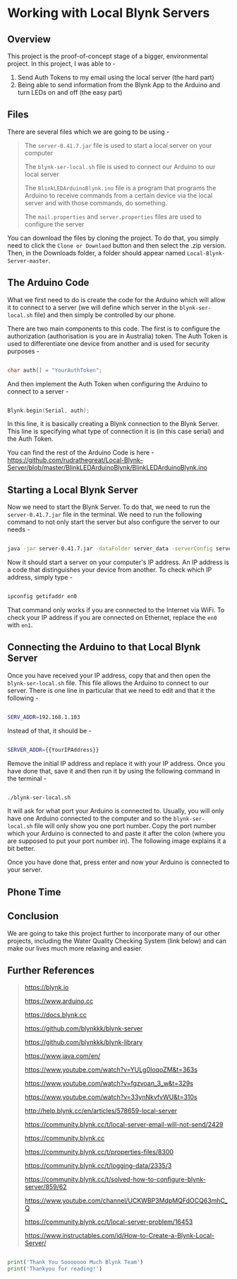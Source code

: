 # Working with Local Blynk Servers
## Overview

This project is the proof-of-concept stage of a bigger, environmental project. In this project, I was able to - 

1. Send Auth Tokens to my email using the local server (the hard part)
2. Being able to send information from the Blynk App to the Arduino and turn LEDs on and off (the easy part)

## Files

There are several files which we are going to be using - 

> The `server-0.41.7.jar` file is used to start a local server on your computer
>
> The `blynk-ser-local.sh` file is used to connect our Arduino to our local server
>
> The `BlinkLEDArduinoBlynk.ino` file is a program that programs the Arduino to receive commands from a certain device via the local server and with those commands, do something.
>
> The `mail.properties` and `server.properties` files are used to configure the server

You can download the files by cloning the project. To do that, you simply need to click the `Clone or Downlaod` button and then select the .zip version. Then, in the Downloads folder, a folder should appear named `Local-Blynk-Server-master`.

## The Arduino Code

What we first need to do is create the code for the Arduino which will allow it to connect to a server (we will define which server in the `blynk-ser-local.sh` file) and then simply be controlled by our phone.

There are two main components to this code. The first is to configure the authorization (authorisation is you are in Australia) token. The Auth Token is used to differentiate one device from another and is used for security purposes - 

```C

char auth[] = "YourAuthToken";

```

And then implement the Auth Token when configuring the Arduino to connect to a server - 

```C

Blynk.begin(Serial, auth);

```

In this line, it is basically creating a Blynk connection to the Blynk Server. This line is specifying what type of connection it is (in this case serial) and the Auth Token.

You can find the rest of the Arduino Code is here - https://github.com/rudrathegreat/Local-Blynk-Server/blob/master/BlinkLEDArduinoBlynk/BlinkLEDArduinoBlynk.ino

## Starting a Local Blynk Server

Now we need to start the Blynk Server. To do that, we need to run the `server-0.41.7.jar` file in the terminal. We need to run the following command to not only start the server but also configure the server to our needs - 

```Bash

java -jar server-0.41.7.jar -dataFolder server_data -serverConfig server.properties -mailConfig mail.properties 

```

Now it should start a server on your computer's IP address. An IP address is a code that distinguishes your device from another. To check which IP address, simply type - 

```Bash

ipconfig getifaddr en0

```

That command only works if you are connected to the Internet via WiFi. To check your IP address if you are connected on Ethernet, replace the `en0` with `en1`.

## Connecting the Arduino to that Local Blynk Server

Once you have received your IP address, copy that and then open the `blynk-ser-local.sh` file. This file allows the Arduino to connect to our server. There is one line in particular that we need to edit and that it the following - 

```Bash

SERV_ADDR=192.168.1.103

```

Instead of that, it should be - 

```Bash

SERVER_ADDR={{YourIPAddress}}

```

Remove the initial IP address and replace it with your IP address. Once you have done that, save it and then run it by using the following command in the terminal - 

```Bash

./blynk-ser-local.sh

```

It will ask for what port your Arduino is connected to. Usually, you will only have one Arduino connected to the computer and so the `blynk-ser-local.sh` file will only show you one port number. Copy the port number which your Arduino is connected to and paste it after the colon (where you are supposed to put your port number in). The following image explains it a bit better.

Once you have done that, press enter and now your Arduino is connected to your server.

## Phone Time


## Conclusion

We are going to take this project further to incorporate many of our other projects, including the Water Quality Checking System (link below) and can make our lives much more relaxing and easier.

## Further References

> https://blynk.io
>
> https://www.arduino.cc
>
> https://docs.blynk.cc
>
> https://github.com/blynkkk/blynk-server
>
> https://github.com/blynkkk/blynk-library
>
> https://www.java.com/en/
>
> https://www.youtube.com/watch?v=YULg0IoqoZM&t=363s
>
> https://www.youtube.com/watch?v=fgzvoan_3_w&t=329s
>
> https://www.youtube.com/watch?v=33ynNkvfvWU&t=310s
>
> http://help.blynk.cc/en/articles/578659-local-server
>
> https://community.blynk.cc/t/local-server-email-will-not-send/2429
>
> https://community.blynk.cc
>
> https://community.blynk.cc/t/properties-files/8300
>
> https://community.blynk.cc/t/logging-data/2335/3
>
> https://community.blynk.cc/t/solved-how-to-configure-blynk-server/859/62
>
> https://www.youtube.com/channel/UCKWBP3MdpMQFdOCQ63mhC_Q
>
> https://community.blynk.cc/t/local-server-problem/16453
>
> https://www.instructables.com/id/How-to-Create-a-Blynk-Local-Server/

```Python

print('Thank You Sooooooo Much Blynk Team')
print('Thankyou for reading!')

```
